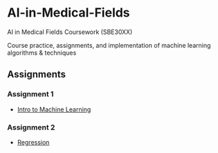 # AI-in-Medical-Fields
AI in Medical Fields Coursework (SBE30XX)

Course practice, assignments, and implementation of machine learning algorithms & techniques

## Assignments
### Assignment 1
-   [Intro to Machine Learning](./Assignment%201/Ibrahim_Mohamed_A1_ML_intro.ipynb)


### Assignment 2
- [Regression](./Assignment%202/Ibrahim%20Mohamed%20-%20A2_Regression.ipynb)